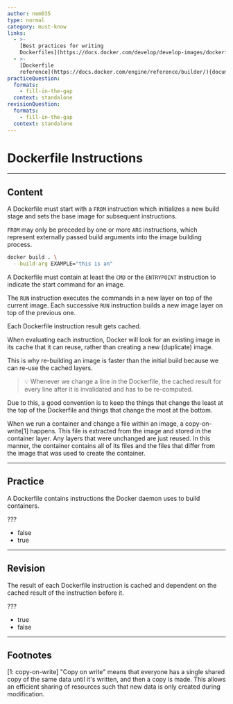 ```yaml
---
author: nem035
type: normal
category: must-know
links:
  - >-
    [Best practices for writing
    Dockerfiles](https://docs.docker.com/develop/develop-images/dockerfile_best-practices/){article}
  - >-
    [Dockerfile
    reference](https://docs.docker.com/engine/reference/builder/){documentation}
practiceQuestion:
  formats:
    - fill-in-the-gap
  context: standalone
revisionQuestion:
  formats:
    - fill-in-the-gap
  context: standalone
---
```


# Dockerfile Instructions

---

## Content

A Dockerfile must start with a `FROM` instruction which initializes a new build stage and sets the base image for subsequent instructions.

`FROM` may only be preceded by one or more `ARG` instructions, which represent externally passed build arguments into the image building process.

```bash
docker build . \
  --build-arg EXAMPLE="this is an"
```

A Dockerfile must contain at least the `CMD` or the `ENTRYPOINT` instruction to indicate the start command for an image.

The `RUN` instruction executes the commands in a new layer on top of the current image. Each successive `RUN` instruction builds a new image layer on top of the previous one.

Each Dockerfile instruction result gets cached.

When evaluating each instruction, Docker will look for an existing image in its cache that it can reuse, rather than creating a new (duplicate) image.

This is why re-building an image is faster than the initial build because we can re-use the cached layers.

> 💡 Whenever we change a line in the Dockerfile, the cached result for every line after it is invalidated and has to be re-computed.

Due to this, a good convention is to keep the things that change the least at the top of the Dockerfile and things that change the most at the bottom.

When we run a container and change a file within an image, a copy-on-write[1] happens. This file is extracted from the image and stored in the container layer. Any layers that were unchanged are just reused. In this manner, the container contains all of its files and the files that differ from the image that was used to create the container.

---

## Practice

A Dockerfile contains instructions the Docker daemon uses to build containers.

???

- false
- true

---

## Revision

The result of each Dockerfile instruction is cached and dependent on the cached result of the instruction before it.

???

- true
- false

---

## Footnotes

[1: copy-on-write]
"Copy on write" means that everyone has a single shared copy of the same data until it's written, and then a copy is made. This allows an efficient sharing of resources such that new data is only created during modification.
